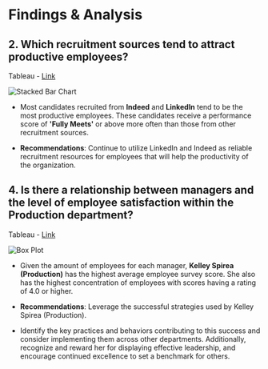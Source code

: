 # Findings & Analysis

## 2. Which recruitment sources tend to attract productive employees?

Tableau - [Link](https://public.tableau.com/views/Workbook5HRProject/Sheet4?:language=en-US&:sid=&:display_count=n&:origin=viz_share_link)

![Stacked Bar Chart](https://github.com/rml-lee/MYSQL-Tableau-Human-Resources-Project/assets/160198611/293ef47b-f25a-45e3-87cf-d7d2290b626f)

- Most candidates recruited from **Indeed** and **LinkedIn** tend to be the most productive employees. These candidates receive a performance score of **'Fully Meets'** or above more often than those from other recruitment sources.

- **Recommendations**: Continue to utilize LinkedIn and Indeed as reliable recruitment resources for employees that will help the productivity of the organization.



## 4. Is there a relationship between managers and the level of employee satisfaction within the Production department?

Tableau - [Link](https://public.tableau.com/views/Workbook5HRProject/BoxPlot?:language=en-US&:sid=&:display_count=n&:origin=viz_share_link)

![Box Plot](https://github.com/rml-lee/MYSQL-Tableau-Human-Resources-Project/assets/160198611/2002e990-5ddc-4b80-8506-40af23882c69)

- Given the amount of employees for each manager, **Kelley Spirea (Production)** has the highest average employee survey score. She also has the highest concentration of employees with scores having a rating of 4.0 or higher.

- **Recommendations**: Leverage the successful strategies used by Kelley Spirea (Production).

- Identify the key practices and behaviors contributing to this success and consider implementing them across other departments. Additionally, recognize and reward her for displaying effective leadership, and encourage continued excellence to set a benchmark for others.
